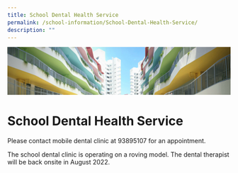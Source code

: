 ```yaml
---
title: School Dental Health Service
permalink: /school-information/School-Dental-Health-Service/
description: ""
---
```

![](/images/SchoolInformation.jpg)


School Dental Health Service
============================

Please contact mobile dental clinic at 93895107 for an appointment.

  

The school dental clinic is operating on a roving model. The dental therapist will be back onsite in August 2022.